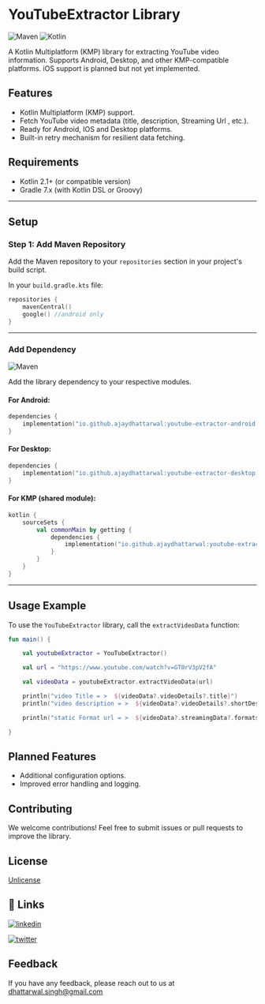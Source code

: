 
# YouTubeExtractor Library


![Maven](https://img.shields.io/maven-central/v/io.github.ajaydhattarwal/youtube-extractor.svg)
![Kotlin](https://img.shields.io/badge/Kotlin%20Multiplatform-%E2%9C%94-green)

A Kotlin Multiplatform (KMP) library for extracting YouTube video information. Supports Android, Desktop, and other KMP-compatible platforms. iOS support is planned but not yet implemented.



## Features

- Kotlin Multiplatform (KMP) support.
- Fetch YouTube video metadata (title, description, Streaming Url , etc.).
- Ready for Android, IOS and Desktop platforms.
- Built-in retry mechanism for resilient data fetching.

## Requirements

- Kotlin 2.1+ (or compatible version)
- Gradle 7.x (with Kotlin DSL or Groovy)


---

## Setup

### Step 1: Add Maven Repository
Add the Maven repository to your `repositories` section in your project's build script.


In your `build.gradle.kts` file:

```kotlin
repositories {
    mavenCentral()
    google() //android only
}
```





---
### Add Dependency
![Maven](https://img.shields.io/maven-central/v/io.github.ajaydhattarwal/youtube-extractor.svg)

Add the library dependency to your respective modules.

#### For Android:
```kotlin
dependencies {
    implementation("io.github.ajaydhattarwal:youtube-extractor-android:1.0.1")
}
```

#### For Desktop:
```kotlin
dependencies {
    implementation("io.github.ajaydhattarwal:youtube-extractor-desktop:1.0.1")
}
```

#### For KMP (shared module):
```kotlin
kotlin {
    sourceSets {
        val commonMain by getting {
            dependencies {
                implementation("io.github.ajaydhattarwal:youtube-extractor:1.0.1")
            }
        }
    }
}
```

---



## Usage Example

To use the `YouTubeExtractor` library, call the `extractVideoData` function:

```kotlin
fun main() {

    val youtubeExtractor = YouTubeExtractor()

    val url = "https://www.youtube.com/watch?v=GT0rV3pV2fA"

    val videoData = youtubeExtractor.extractVideoData(url) 

    println("video Title = >  ${videoData?.videoDetails?.title}")
    println("video description = >  ${videoData?.videoDetails?.shortDescription}")

    println("static Format url = >  ${videoData?.streamingData?.formats?.first()}")

}

```
## Planned Features
- Additional configuration options.
- Improved error handling and logging.

## Contributing
We welcome contributions! Feel free to submit issues or pull requests to improve the library.



## License

[Unlicense](https://github.com/AjayDhattarwal/YouTubeExtractor/blob/main/LICENSE)


## 🔗 Links

[![linkedin](https://img.shields.io/badge/linkedin-0A66C2?style=for-the-badge&logo=linkedin&logoColor=white)](https://www.linkedin.com/in/ajaydhattarwal)

[![twitter](https://img.shields.io/badge/twitter-1DA1F2?style=for-the-badge&logo=twitter&logoColor=white)](https://twitter.com/)


## Feedback

If you have any feedback, please reach out to us at dhattarwal.singh@gmail.com
